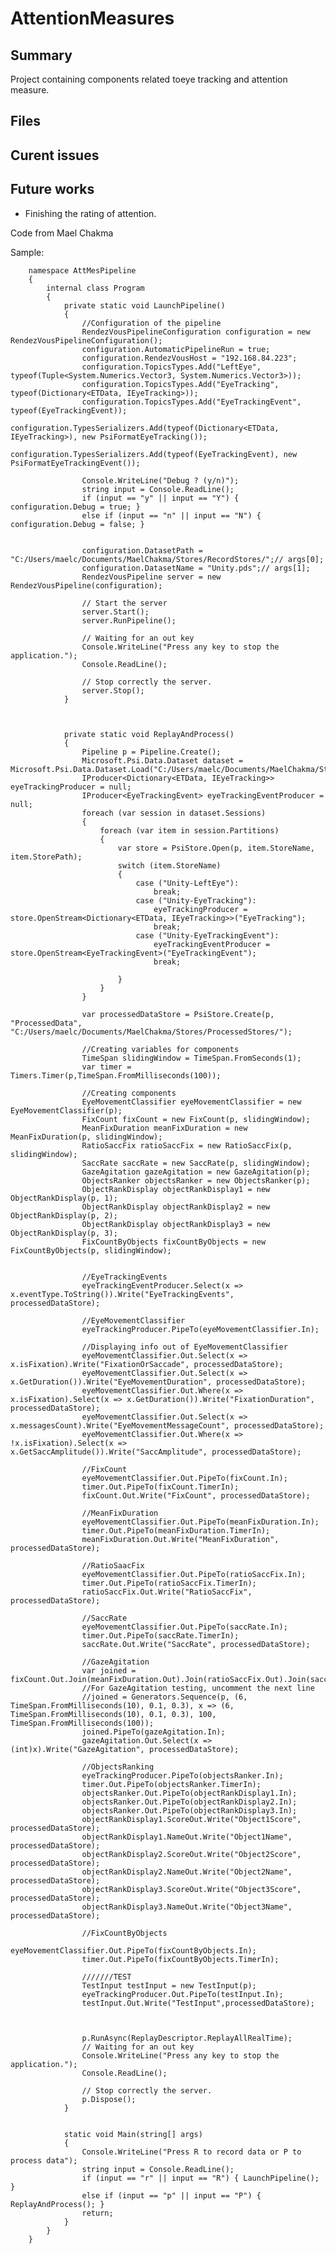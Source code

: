 ﻿# AttentionMeasures

## Summary
Project containing components related toeye tracking and attention measure.  

## Files

## Curent issues

## Future works
* Finishing the rating of attention.

Code from Mael Chakma

Sample:

        namespace AttMesPipeline
        {
            internal class Program
            {
                private static void LaunchPipeline()
                {
                    //Configuration of the pipeline
                    RendezVousPipelineConfiguration configuration = new RendezVousPipelineConfiguration();
                    configuration.AutomaticPipelineRun = true;
                    configuration.RendezVousHost = "192.168.84.223";
                    configuration.TopicsTypes.Add("LeftEye", typeof(Tuple<System.Numerics.Vector3, System.Numerics.Vector3>));
                    configuration.TopicsTypes.Add("EyeTracking", typeof(Dictionary<ETData, IEyeTracking>));
                    configuration.TopicsTypes.Add("EyeTrackingEvent", typeof(EyeTrackingEvent));
                    configuration.TypesSerializers.Add(typeof(Dictionary<ETData, IEyeTracking>), new PsiFormatEyeTracking());
                    configuration.TypesSerializers.Add(typeof(EyeTrackingEvent), new PsiFormatEyeTrackingEvent());

                    Console.WriteLine("Debug ? (y/n)");
                    string input = Console.ReadLine();
                    if (input == "y" || input == "Y") { configuration.Debug = true; }
                    else if (input == "n" || input == "N") { configuration.Debug = false; }

            
                    configuration.DatasetPath = "C:/Users/maelc/Documents/MaelChakma/Stores/RecordStores/";// args[0];
                    configuration.DatasetName = "Unity.pds";// args[1];
                    RendezVousPipeline server = new RendezVousPipeline(configuration);

                    // Start the server
                    server.Start();
                    server.RunPipeline();

                    // Waiting for an out key
                    Console.WriteLine("Press any key to stop the application.");
                    Console.ReadLine();

                    // Stop correctly the server.
                    server.Stop();
                }



                private static void ReplayAndProcess()
                {
                    Pipeline p = Pipeline.Create();
                    Microsoft.Psi.Data.Dataset dataset = Microsoft.Psi.Data.Dataset.Load("C:/Users/maelc/Documents/MaelChakma/Stores/SavedStores/Pretest_1_A/Unity.pds");
                    IProducer<Dictionary<ETData, IEyeTracking>> eyeTrackingProducer = null;
                    IProducer<EyeTrackingEvent> eyeTrackingEventProducer = null;
                    foreach (var session in dataset.Sessions)
                    {
                        foreach (var item in session.Partitions)
                        {
                            var store = PsiStore.Open(p, item.StoreName, item.StorePath);
                            switch (item.StoreName)
                            {
                                case ("Unity-LeftEye"):
                                    break;
                                case ("Unity-EyeTracking"): 
                                    eyeTrackingProducer = store.OpenStream<Dictionary<ETData, IEyeTracking>>("EyeTracking");
                                    break;
                                case ("Unity-EyeTrackingEvent"):
                                    eyeTrackingEventProducer = store.OpenStream<EyeTrackingEvent>("EyeTrackingEvent");
                                    break;

                            }
                        }
                    }

                    var processedDataStore = PsiStore.Create(p, "ProcessedData", "C:/Users/maelc/Documents/MaelChakma/Stores/ProcessedStores/");

                    //Creating variables for components
                    TimeSpan slidingWindow = TimeSpan.FromSeconds(1);
                    var timer = Timers.Timer(p,TimeSpan.FromMilliseconds(100));

                    //Creating components
                    EyeMovementClassifier eyeMovementClassifier = new EyeMovementClassifier(p);
                    FixCount fixCount = new FixCount(p, slidingWindow);
                    MeanFixDuration meanFixDuration = new MeanFixDuration(p, slidingWindow);
                    RatioSaccFix ratioSaccFix = new RatioSaccFix(p, slidingWindow);
                    SaccRate saccRate = new SaccRate(p, slidingWindow);
                    GazeAgitation gazeAgitation = new GazeAgitation(p);
                    ObjectsRanker objectsRanker = new ObjectsRanker(p);
                    ObjectRankDisplay objectRankDisplay1 = new ObjectRankDisplay(p, 1); 
                    ObjectRankDisplay objectRankDisplay2 = new ObjectRankDisplay(p, 2); 
                    ObjectRankDisplay objectRankDisplay3 = new ObjectRankDisplay(p, 3);
                    FixCountByObjects fixCountByObjects = new FixCountByObjects(p, slidingWindow);

            
                    //EyeTrackingEvents
                    eyeTrackingEventProducer.Select(x => x.eventType.ToString()).Write("EyeTrackingEvents", processedDataStore);

                    //EyeMovementClassifier
                    eyeTrackingProducer.PipeTo(eyeMovementClassifier.In);
           
                    //Displaying info out of EyeMovementClassifier
                    eyeMovementClassifier.Out.Select(x => x.isFixation).Write("FixationOrSaccade", processedDataStore);
                    eyeMovementClassifier.Out.Select(x => x.GetDuration()).Write("EyeMovementDuration", processedDataStore);
                    eyeMovementClassifier.Out.Where(x => x.isFixation).Select(x => x.GetDuration()).Write("FixationDuration", processedDataStore);
                    eyeMovementClassifier.Out.Select(x => x.messagesCount).Write("EyeMovementMessageCount", processedDataStore);
                    eyeMovementClassifier.Out.Where(x => !x.isFixation).Select(x => x.GetSaccAmplitude()).Write("SaccAmplitude", processedDataStore);

                    //FixCount
                    eyeMovementClassifier.Out.PipeTo(fixCount.In);
                    timer.Out.PipeTo(fixCount.TimerIn);
                    fixCount.Out.Write("FixCount", processedDataStore);

                    //MeanFixDuration
                    eyeMovementClassifier.Out.PipeTo(meanFixDuration.In);
                    timer.Out.PipeTo(meanFixDuration.TimerIn);
                    meanFixDuration.Out.Write("MeanFixDuration", processedDataStore);

                    //RatioSaacFix
                    eyeMovementClassifier.Out.PipeTo(ratioSaccFix.In);
                    timer.Out.PipeTo(ratioSaccFix.TimerIn);
                    ratioSaccFix.Out.Write("RatioSaccFix", processedDataStore);

                    //SaccRate
                    eyeMovementClassifier.Out.PipeTo(saccRate.In);
                    timer.Out.PipeTo(saccRate.TimerIn);
                    saccRate.Out.Write("SaccRate", processedDataStore);

                    //GazeAgitation
                    var joined = fixCount.Out.Join(meanFixDuration.Out).Join(ratioSaccFix.Out).Join(saccRate.Out);
                    //For GazeAgitation testing, uncomment the next line
                    //joined = Generators.Sequence(p, (6, TimeSpan.FromMilliseconds(10), 0.1, 0.3), x => (6, TimeSpan.FromMilliseconds(10), 0.1, 0.3), 100, TimeSpan.FromMilliseconds(100));
                    joined.PipeTo(gazeAgitation.In);
                    gazeAgitation.Out.Select(x => (int)x).Write("GazeAgitation", processedDataStore);

                    //ObjectsRanking
                    eyeTrackingProducer.PipeTo(objectsRanker.In);
                    timer.Out.PipeTo(objectsRanker.TimerIn);
                    objectsRanker.Out.PipeTo(objectRankDisplay1.In);
                    objectsRanker.Out.PipeTo(objectRankDisplay2.In);
                    objectsRanker.Out.PipeTo(objectRankDisplay3.In);
                    objectRankDisplay1.ScoreOut.Write("Object1Score", processedDataStore);
                    objectRankDisplay1.NameOut.Write("Object1Name", processedDataStore);            
                    objectRankDisplay2.ScoreOut.Write("Object2Score", processedDataStore);
                    objectRankDisplay2.NameOut.Write("Object2Name", processedDataStore);            
                    objectRankDisplay3.ScoreOut.Write("Object3Score", processedDataStore);
                    objectRankDisplay3.NameOut.Write("Object3Name", processedDataStore);

                    //FixCountByObjects
                    eyeMovementClassifier.Out.PipeTo(fixCountByObjects.In);
                    timer.Out.PipeTo(fixCountByObjects.TimerIn);

                    ///////TEST
                    TestInput testInput = new TestInput(p);
                    eyeTrackingProducer.Out.PipeTo(testInput.In);
                    testInput.Out.Write("TestInput",processedDataStore);



                    p.RunAsync(ReplayDescriptor.ReplayAllRealTime);
                    // Waiting for an out key
                    Console.WriteLine("Press any key to stop the application.");
                    Console.ReadLine();

                    // Stop correctly the server.
                    p.Dispose();
                }


                static void Main(string[] args)
                {
                    Console.WriteLine("Press R to record data or P to process data");
                    string input = Console.ReadLine();
                    if (input == "r" || input == "R") { LaunchPipeline(); }
                    else if (input == "p" || input == "P") { ReplayAndProcess(); }
                    return;
                }
            }
        }